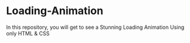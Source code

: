 # Loading-Animation
In this repository, you will get to see a Stunning Loading Animation Using only HTML &amp; CSS

